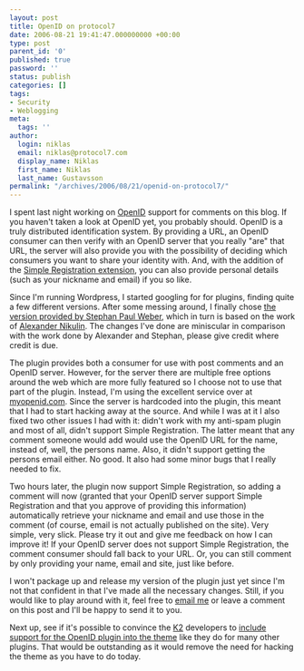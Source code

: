 ```yaml
---
layout: post
title: OpenID on protocol7
date: 2006-08-21 19:41:47.000000000 +00:00
type: post
parent_id: '0'
published: true
password: ''
status: publish
categories: []
tags:
- Security
- Weblogging
meta:
  tags: ''
author:
  login: niklas
  email: niklas@protocol7.com
  display_name: Niklas
  first_name: Niklas
  last_name: Gustavsson
permalink: "/archives/2006/08/21/openid-on-protocol7/"
---
```

I spent last night working on [OpenID](http://openid.net/specs.bml) support for comments on this blog. If you haven't taken a look at OpenID yet, you probably should. OpenID is a truly distributed identification system. By providing a URL, an OpenID consumer can then verify with an OpenID server that you really&nbsp;"are" that URL, the server will also provide you with the possibility of deciding which consumers you want to share your identity with. And, with the addition of the [Simple Registration extension](http://www.openidenabled.com/openid/simple-registration-extension), you can also provide personal details (such as your nickname and email) if you so like.

Since I'm running Wordpress, I started googling for for plugins, finding quite a few different versions. After some messing around, I finally chose [the version provided by Stephan Paul Weber](http://singpolyma-tech.blogspot.com/2006/04/openid-for-wordpress.html), which in turn is based on the work of [Alexander Nikulin](http://the-notebook.org/12/01/2006/openid-comments-for-wordpress/). The changes I've done are miniscular in comparison with the work done by Alexander and Stephan, please give credit where credit is due.

The plugin provides both a consumer for use with post comments and an OpenID server. However, for the server there are multiple free options around the web which are more fully featured so I choose not to use that part of the plugin. Instead, I'm using the excellent service over at [myopenid.com](http://www.myopenid.com). Since the server is hardcoded into the plugin, this meant that I had to start hacking away at the source. And while I was at it I also fixed two other issues I had with it: didn't work with my anti-spam plugin and most of all, didn't support Simple Registration. The latter meant that any comment someone would add would use the OpenID URL for the name, instead of, well, the persons name. Also, it didn't support getting the persons email either. No good. It also had some minor bugs that I really needed to fix.

Two hours later, the plugin now support Simple Registration, so adding a comment will now (granted that your OpenID server support Simple Registration and that you&nbsp;approve of providing this information) automatically retrieve your nickname and email and use those in the comment (of course, email is not actually published on the site).&nbsp;Very simple, very slick. Please try it out and give me feedback on how I can improve it! If your OpenID server does not support Simple Registration, the comment consumer should fall back to your URL. Or, you can still comment by only providing your name, email and site, just like before.

I won't package up and release my version of the plugin just yet since I'm not that confident in that I've made all the necessary changes. Still, if you would like to play around with it, feel free to [email me](mailto:niklas@protocol7.com) or leave a comment on this post and I'll be happy to send it to you.

Next up, see if it's possible to convince the [K2](http://getk2.com/) developers to [include support for the OpenID plugin into the theme](http://code.google.com/p/kaytwo/issues/detail?id=100) like they do for many other plugins. That would be outstanding as it would remove the need for hacking the theme as you have to do today.

